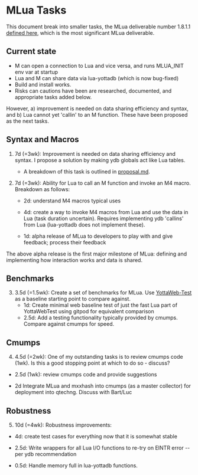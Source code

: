 # MLua Tasks

This document break into smaller tasks, the MLua deliverable number 1.8.1.1 [defined here](https://dev.anet.be/doc/brocade/mlua/html/mlua.html#embedding-m-in-lua), which is the most significant MLua deliverable.

## Current state

- M can open a connection to Lua and vice versa, and runs MLUA_INIT env var at startup
- Lua and M can share data via lua-yottadb (which is now bug-fixed)
- Build and install works.
- Risks can cautions have been are researched, documented, and appropriate tasks added below.

However, a) improvement is needed on data sharing efficiency and syntax, and b) Lua cannot yet 'callin' to an M function. These have been proposed as the next tasks.

## Syntax and Macros

1. 7d (=3wk): Improvement is needed on data sharing efficiency and syntax. I propose a solution by making ydb globals act like Lua tables.
   - A breakdown of this task is outlined in [proposal.md](./proposal.md).
2. 7d (=3wk): Ability for Lua to call an M function and invoke an M4 macro. Breakdown as follows:

   - 2d: understand M4 macros typical uses
   
   - 4d: create a way to invoke M4 macros from Lua and use the data in Lua (task duration uncertain). Requires implementing ydb 'callins' from Lua (lua-yottadb does not implement these).
   
   - 1d: alpha release of MLua to developers to play with and give feedback; process their feedback

The above alpha release is the first major milestone of MLua: defining and implementing how interaction works and data is shared.

## Benchmarks

3. 3.5d (=1.5wk): Create a set of benchmarks for MLua. Use [YottaWeb-Test](https://yottadb.com/comparing-yottadb-web-framework-performance/) as a baseline starting point to compare against.
   - 1d: Create minimal web baseline test of just the fast Lua part of YottaWebTest using gitpod for equivalent comparison
   - 2.5d: Add a testing functionality typically provided by cmumps. Compare against cmumps for speed.

## Cmumps

4. 4.5d (=2wk): One of my outstanding tasks is to review cmumps code (1wk). Is this a good stopping point at which to do so - discuss?

- 2.5d (1wk): review cmumps code and provide suggestions

- 2d Integrate MLua and mxxhash into cmumps (as a master collector) for deployment into qtechng. Discuss with Bart/Luc


## Robustness

5. 10d (=4wk): Robustness improvements:

- 4d: create test cases for everything now that it is somewhat stable

- 2.5d: Write wrappers for all Lua I/O functions to re-try on EINTR error -- per ydb recommendation

- 0.5d: Handle memory full in lua-yottadb functions.

